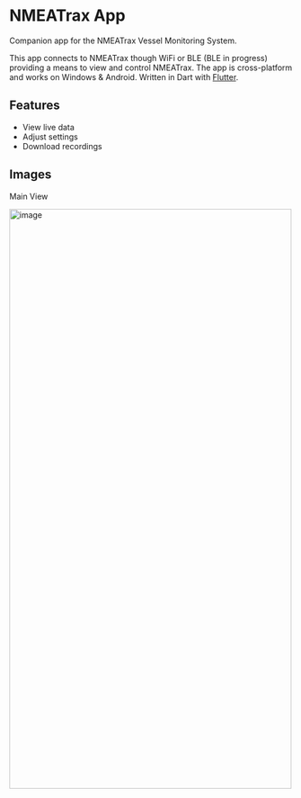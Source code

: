 # NMEATrax App

Companion app for the NMEATrax Vessel Monitoring System.

This app connects to NMEATrax though WiFi or BLE (BLE in progress) providing a means to view and control NMEATrax. The app is cross-platform and works on Windows & Android. Written in Dart with [Flutter](https://flutter.dev/).

## Features
- View live data
- Adjust settings
- Download recordings

## Images
Main View

<img width="502" height="1031" alt="image" src="https://github.com/user-attachments/assets/69d3b555-37e5-4ebe-a636-c93247f0b872" />
